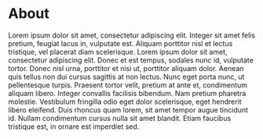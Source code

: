 About
=====
Lorem ipsum dolor sit amet, consectetur adipiscing elit. Integer sit amet felis pretium, feugiat lacus in, vulputate est. Aliquam porttitor nisl et lectus tristique, vel placerat diam scelerisque. Lorem ipsum dolor sit amet, consectetur adipiscing elit. Donec et est tempus, sodales nunc id, vulputate tortor. Donec nisl urna, porttitor et nisi ut, porttitor aliquam dolor. Aenean quis tellus non dui cursus sagittis at non lectus. Nunc eget porta nunc, ut pellentesque turpis. Praesent tortor velit, pretium at ante et, condimentum aliquam libero. Integer convallis facilisis bibendum. Nam pretium pharetra molestie. Vestibulum fringilla odio eget dolor scelerisque, eget hendrerit libero eleifend. Duis rhoncus quam lorem, sit amet tempor augue tincidunt id. Nullam condimentum cursus nulla sit amet blandit. Etiam faucibus tristique est, in ornare est imperdiet sed.
